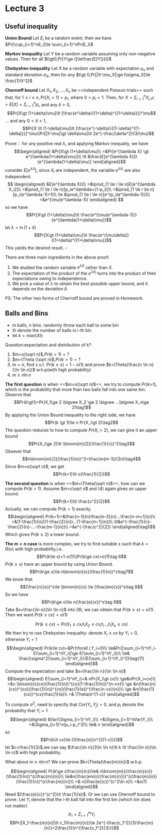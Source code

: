 # Lecture 3

## Useful inequality
**Union Bound**
Let $E_i$ be a random event, then we have $Pr[\cup_{i=1}^nE_i]\le \sum_{i=1}^nPr(E_i)$


**Markov inequality**
Let Y be a random variable assuming only non-negative values. Then for all $t\gt0,Pr[Y\ge t]\le\frac{E[Y]}{t}$

**Chebyshev inequality**
Let X be a random variable with expectation $\mu_x$ and standard deviation $\sigma_X$, then for any $t\gt 0,Pr[|X-\mu_X|\ge t\sigma_X]\le \frac{1}{t^2}$

**Chernoff bound**
Let $X_1,X_2,...,X_n$ be ==independent Poisson trials== such that, for $1\le i \le n, Pr[X_i=1]=p_i$, where $0\lt p_i \lt 1$. Then, for $X=\Sigma_{i=1}^nX_i, \mu=E[X]=\Sigma_{i=1}^np_i$, and any $\delta\gt 0$,
$$Pr[X\gt (1+\delta)\mu]\lt [\frac{e^\delta}{(1+\delta)^{(1+\delta)}}]^\mu$$
... and any $0 \lt \delta \lt 1$,
$$Pr[X \lt (1-\delta)\mu]\lt [\frac{e^{-\delta}}{(1-\delta)^{(1-\delta)}}]^\mu\\Pr[|X-\mu|\gt \delta\mu]\lt 2e^{-\frac{\delta^2}{3}\mu}$$

Prove：
for any positive real $\lambda$, and applying Markov inequaity, we have
$$\begin{aligned}
&Pr[X\gt (1+\delta)\mu]\\
=&Pr[e^{\lambda X} \gt e^{\lambda(1+\delta)\mu}]\\
\lt &\frac{E[e^{\lambda X}]}{e^{\lambda(1+\delta)\mu}} 
\end{aligned}$$
consider $E[e^{\lambda X}]$, since $X_i$ are independent, the variable $e^{\lambda X_i}$ are also independent.
$$
\begin{aligned}
&E[e^{\lambda X}]\\
=&\prod_{1 \le i \le n}E[e^{\lambda X_i}]\\
=&\prod_{1 \le i \le n}[p_ie^\lambda+(1-p_i)]\\
=&\prod_{1 \le i \le n}[p_i(e^\lambda-1)+1]\\
\le &\prod_{1 \le i \le n}[e^{p_i(e^\lambda-1)}]\\
=&e^{\mu(e^\lambda-1)}
\end{aligned}
$$
so we have
$$Pr[X\gt (1+\delta)\mu]\lt \frac{e^{\mu(e^\lambda-1)}}{e^{\lambda(1+\delta)\mu}}$$
let $\lambda = \ln(1+\delta)$
$$Pr[X\gt (1+\delta)\mu]\lt \frac{e^{\mu\delta}}{(1+\delta)^{(1+\delta)\mu}}$$
This yields the desired result.   $\square$

There are three main ingredients in the above proof:
1. We studied the random variable $e^{\lambda X}$ rather than $X$.
2. The expectation of the product of the $e^{\lambda X_i}$ turns into the product of their expectations owing to independence.
3. We pick a value of $\lambda$ to obtain the best possible upper bound, and it depends on the deviation $\delta$.

PS: The other two forms of Chernoff bound are proved in Homework.

## Balls and Bins
  * m balls, n bins. randomly throw each ball to some bin
  * Xi denote the number of balls in i-th bin
  * let $k=max\{Xi\}$
  
Question:expectation and distribution of k?
1. $m=o(\sqrt n)$,$Pr(k>1)=?$
2. $m=\Theta (\sqrt n)$,$Pr(k>1)=?$
3. $m=n$, find x s.t. $Pr(k\le x)=1-o(1)$ and prove $k=\Theta(\frac{n \ln n}{\ln \ln n})$ w.h.p(with high probability)
4. $m\ge n\ln n$

**The first question** is when ==$m=o(\sqrt n)$==, we try to compute Pr(k>1), which is the probability that more than two balls fall into one same bin.
Observe that
$$Pr(k\gt1)=Pr(X_1\ge 2 \bigvee X_2 \ge 2 \bigvee ...\bigvee X_n\ge 2)\tag1$$
By applying the Union Bound inequality to the right side, we have
$$Pr(k \gt 1)\le n Pr(X_i\gt 2)\tag2$$
The question reduces to how to compute $Pr(X_i\gt 2)$, we can give it an upper bound
$$Pr(X_i\ge 2)\lt \binom{m}{2}(\frac{1}{n})^2\tag3$$
Obsever that
$$n\binom{m}{2}(\frac{1}{n})^2=\frac{m(m-1)}{2n}\tag4$$
Since $m=o(\sqrt n)$, we get 
$$Pr(k>1)\lt o(\frac{1}{2})$$

**The second question** is when ==$m=\Theta(\sqrt n)$==, how can we compute $Pr(k>1)$. Assume $m=c\sqrt n$ and (4) again gives an upper bound. 
$$Pr(k>1)\lt \frac{c^2}{2}$$
Actually, we can compute $Pr(k=1)$ exactly.
$$\begin{aligned}
Pr(k=1)=&\frac{n-1}{n}\frac{n-2}{n}...\frac{n-m+1}{n}\\
=&(1-\frac{1}{n})(1-\frac{2}{n})...(1-\frac{m-1}{n})\\
\lt&e^{-\frac{1}{n}-\frac{2}{n}-...-\frac{m-1}{n}}\\
=&e^{-\frac{c^2}{2}}
\end{aligned}\tag5$$
Which gives $Pr(k\ge 2)$ a lower bound. 

**The $m=n$ case** is more complex, we try to find suitable x such that $k=\Theta(x)$ with high probability,i.e.
$$Pr(k\le x)=1-o(1)\\Pr(k\ge cx)=o(1)\tag 6$$
$Pr(k\ge x)$ have an upper bound by using Union Bound.
$$Pr(k\ge x)\le n\binom{n}{x}(\frac{1}{n})^x\tag7$$
We know that 
$$(\frac{n}{x})^x\le \binom{n}{x} \le (\frac{en}{x})^x\tag 8$$
So we have 
$$Pr(k\ge x)\le n(\frac{e}{x})^x\tag 9$$
Take $x=\frac{\ln n}{\ln \ln n}$ into (9), we can obtain that $Pr(k\ge x)=o(1)$. Then we want $Pr(k\le cx)=o(1)$ 

$$Pr(k\le cx)=Pr(X_1\le cx \bigwedge X_2\le cx \bigwedge ... \bigwedge X_n\le cx)\tag{10}$$
We then try to use Chebyshev inequality: denote $X_i\le cx$ by $Y_i=0$, otherwise $Y_i = 1$
$$\begin{aligned}
Pr(k\le cx)=&Pr(\forall i,Y_i=0)\\
\le&Pr(|\sum_{i=1}^nY_i-E(\sum_{i=1}^nY_i)|\ge E(\sum_{i=1}^nY_i))\\
\le& \frac{\sigma^2(\sum_{i=1}^nY_i)}{E(\sum_{i=1}^nY_i)^2}\tag{11}
\end{aligned}$$
Compute the expectation and take $x=\frac{\ln n}{\ln \ln n}$ 
$$\begin{aligned}
E(\sum_{i=1}^nY_i)=& nPr(X_i\gt cx)\\
\ge&nPr(X_i=cx)\\
=&n \binom{n}{cx}(\frac{1}{n})^{cx}(1-\frac{1}{n})^{n-cx}\\
\ge &n(\frac{n}{cx})^{cx}(\frac{1}{n})^{cx}(\frac{1}{e})^{\frac{n-cx}{n}}\\
\ge &n(\frac{1}{cx})^{cx}\frac{1}{e}\\
=& \Theta(n^{1-c})
\end{aligned}$$

To compute $\sigma^2$, need to specify that $Cor(Y_i,Y_j)<0$, and $p_i$ denote the probability that $Y_i=1$ 
$$\begin{aligned}
&Var(\Sigma_{i=1}^nY_i)\\
=&\Sigma_{i=1}^nVar(Y_i)\\
=&\Sigma_{i=1}^n(p_i-p_i^2)\\
\le& n
\end{aligned}$$
so
$$Pr(k\lt cx)\le O(\frac{n}{n^{2(1-c)}})$$
let $c=\frac{1}{3}$,we can say $\frac{\ln n}{3\ln \ln n}\lt k \lt \frac{\ln n}{\ln \ln n}$ with high probability.

What about $m\ge n\ln n$? We can prove $k=\Theta(\frac{m}{n})$ w.h.p.

$$\begin{aligned}
Pr(k\ge c\frac{m}{n})\le& n\binom{m}{c\frac{m}{n}}(\frac{1}{n})^{c\frac{m}{n}}\\
\le&n(\frac{em}{c\frac{m}{n}})^{c\frac{m}{n}}(\frac{1}{n})^{c\frac{m}{n}}\\
=& n(\frac{e}{c})^{c^2\ln n}\\
=&o(1)  
\end{aligned}$$
Need $(\frac{e}{c})^{c^2}\lt \frac{1}{e}$. Or we can use Chernoff bound to prove. Let $Y_i$ denote that the i-th ball fall into the first bin.(which bin does not matter) 
$$X_1=\Sigma_{i=1}^mY_i$$
$$Pr(|X_1-\frac{m}{n}|\lt c_1\frac{m}{n})\le 2e^{-\frac{c_1^2}{3}\frac{m}{n}}=2\frac{1}{n^{\frac{c_1^2}{3}}}$$